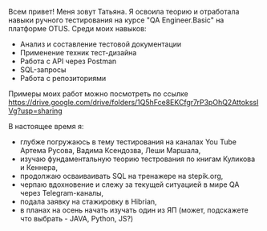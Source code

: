 Всем привет!
Меня зовут Татьяна. Я освоила теорию и отработала навыки ручного тестирования на курсе "QA Engineer.Basic" на платформе OTUS.
Среди моих навыков:
- Анализ и составление тестовой документации
- Применение техник тест-дизайна
- Работа с API через Postman
- SQL-запросы
- Работа с репозиториями

Примеры моих работ можно посмотреть по ссылке https://drive.google.com/drive/folders/1Q5hFce8EKCfgr7rP3pOhQ2AttokssIVg?usp=sharing

В настоящее время я:
- глубже погружаюсь в тему тестирования на каналах You Tube Артема Русова, Вадима Ксендозва, Леши Маршала,
- изучаю фундаментальную теорию тестрования по книгам Куликова и Кеннера,
- продолжаю осваиваивать SQL на тренажере на stepik.org,
- черпаю вдохновение и слежу за текущей ситуацией в мире QA через Telegram-каналы,
- подала заявку на стажировку в Hibrian,
- в планах на осень начать изучать один из ЯП (может, подскажете что выбрать - JAVA, Python, JS?)


